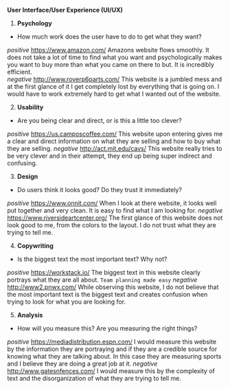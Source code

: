 **User Interface/User Experience (UI/UX)**


1. **Psychology**

- How much work does the user have to do to get what they want?

*positive*
https://www.amazon.com/
Amazons website flows smoothly. It does not take a lot of time to find what you want and psychologically makes you want to buy more than what you came on there to but. It is incredibly efficient.  
*negative*
http://www.roverp6parts.com/
This website is a jumbled mess and at the first glance of it I get completely lost by everything that is going on. I would have to work extremely hard to get what I wanted out of the website.

2. **Usability**

- Are you being clear and direct, or is this a little too clever?

*positive*
https://us.camposcoffee.com/
This website upon entering gives me a clear and direct information on what they are selling and how to buy what they are selling. 
*negative*
http://act.mit.edu/cavs/
This website really tries to be very clever and in their attempt, they end up being super indirect and confusing.

3. **Design**

- Do users think it looks good? Do they trust it immediately?

*positive*
https://www.onnit.com/
When I look at there website, it looks well put together and very clean. It is easy to find what I am looking for.
*negative*
https://www.riversideartcenter.org/
The first glance of this website does not look good to me, from the colors to the layout. I do not trust what they are trying to tell me.

4. **Copywriting**

- Is the biggest text the most important text? Why not?

*positive*
https://workstack.io/
The biggest text in this website clearly portrays what they are all about. `Team planning made easy`
*negative*
http://www2.pnwx.com/
While observing this website, I do not believe that the most important text is the biggest text and creates confusion when trying to look for what you are looking for.

5. **Analysis**

- How will you measure this? Are you measuring the right things?

*positive*
https://mediadistribution.espn.com/
I would measure this website by the information they are portraying and if they are a credible source for knowing what they are talking about. In this case they are measuring sports and I believe they are doing a great job at it.
*negative*
http://www.gatesnfences.com/
I would measure this by the complexity of text and the disorganization of what they are trying to tell me.
